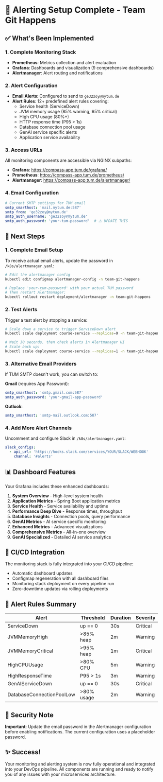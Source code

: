 # 🚨 Alerting Setup Complete - Team Git Happens

## ✅ What's Been Implemented

### 1. Complete Monitoring Stack
- **Prometheus**: Metrics collection and alert evaluation
- **Grafana**: Dashboards and visualization (9 comprehensive dashboards)
- **Alertmanager**: Alert routing and notifications

### 2. Alert Configuration
- **Email Alerts**: Configured to send to `ge32zoy@mytum.de`
- **Alert Rules**: 12+ predefined alert rules covering:
  - Service health (ServiceDown)
  - JVM memory usage (85% warning, 95% critical)
  - High CPU usage (80%+)
  - HTTP response time (P95 > 1s)
  - Database connection pool usage
  - GenAI service specific alerts
  - Application service availability

### 3. Access URLs
All monitoring components are accessible via NGINX subpaths:
- **Grafana**: https://compass-app.tum.de/grafana/
- **Prometheus**: https://compass-app.tum.de/prometheus/
- **Alertmanager**: https://compass-app.tum.de/alertmanager/

### 4. Email Configuration
```yaml
# Current SMTP settings for TUM email
smtp_smarthost: 'mail.mytum.de:587'
smtp_from: 'ge32zoy@mytum.de'
smtp_auth_username: 'ge32zoy@mytum.de'
smtp_auth_password: 'your-tum-password'  # ⚠️ UPDATE THIS
```

## 🔧 Next Steps

### 1. Complete Email Setup
To receive actual email alerts, update the password in `/k8s/alertmanager.yaml`:
```bash
# Edit the alertmanager config
kubectl edit configmap alertmanager-config -n team-git-happens

# Replace 'your-tum-password' with your actual TUM password
# Then restart Alertmanager:
kubectl rollout restart deployment/alertmanager -n team-git-happens
```

### 2. Test Alerts
Trigger a test alert by stopping a service:
```bash
# Scale down a service to trigger ServiceDown alert
kubectl scale deployment course-service --replicas=0 -n team-git-happens

# Wait 30 seconds, then check alerts in Alertmanager UI
# Scale back up:
kubectl scale deployment course-service --replicas=1 -n team-git-happens
```

### 3. Alternative Email Providers
If TUM SMTP doesn't work, you can switch to:

**Gmail** (requires App Password):
```yaml
smtp_smarthost: 'smtp.gmail.com:587'
smtp_auth_password: 'your-gmail-app-password'
```

**Outlook**:
```yaml
smtp_smarthost: 'smtp-mail.outlook.com:587'
```

### 4. Add More Alert Channels
Uncomment and configure Slack in `/k8s/alertmanager.yaml`:
```yaml
slack_configs:
  - api_url: 'https://hooks.slack.com/services/YOUR/SLACK/WEBHOOK'
    channel: '#alerts'
```

## 📊 Dashboard Features

Your Grafana includes these enhanced dashboards:
1. **System Overview** - High-level system health
2. **Application Metrics** - Spring Boot application metrics
3. **Service Health** - Service availability and uptime
4. **Performance Deep Dive** - Response times, throughput
5. **Database Insights** - Connection pools, query performance
6. **GenAI Metrics** - AI service specific monitoring
7. **Enhanced Metrics** - Advanced visualizations
8. **Comprehensive Metrics** - All-in-one overview
9. **GenAI Specialized** - Detailed AI service analytics

## 🔄 CI/CD Integration

The monitoring stack is fully integrated into your CI/CD pipeline:
- Automatic dashboard updates
- Configmap regeneration with all dashboard files
- Monitoring stack deployment on every pipeline run
- Zero-downtime updates via rolling deployments

## 🎯 Alert Rules Summary

| Alert | Threshold | Duration | Severity |
|-------|-----------|----------|----------|
| ServiceDown | up == 0 | 30s | Critical |
| JVMMemoryHigh | >85% heap | 2m | Warning |
| JVMMemoryCritical | >95% heap | 1m | Critical |
| HighCPUUsage | >80% CPU | 5m | Warning |
| HighResponseTime | P95 > 1s | 3m | Warning |
| GenAIServiceDown | up == 0 | 30s | Critical |
| DatabaseConnectionPoolLow | >80% usage | 2m | Warning |

## 🔐 Security Note

**Important**: Update the email password in the Alertmanager configuration before enabling notifications. The current configuration uses a placeholder password.

## ✨ Success!

Your monitoring and alerting system is now fully operational and integrated into your DevOps pipeline. All components are running and ready to notify you of any issues with your microservices architecture.
